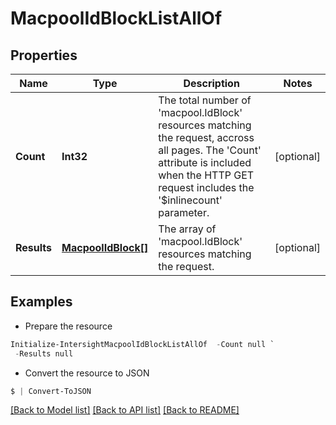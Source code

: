 # MacpoolIdBlockListAllOf
## Properties

Name | Type | Description | Notes
------------ | ------------- | ------------- | -------------
**Count** | **Int32** | The total number of &#39;macpool.IdBlock&#39; resources matching the request, accross all pages. The &#39;Count&#39; attribute is included when the HTTP GET request includes the &#39;$inlinecount&#39; parameter. | [optional] 
**Results** | [**MacpoolIdBlock[]**](MacpoolIdBlock.md) | The array of &#39;macpool.IdBlock&#39; resources matching the request. | [optional] 

## Examples

- Prepare the resource
```powershell
Initialize-IntersightMacpoolIdBlockListAllOf  -Count null `
 -Results null
```

- Convert the resource to JSON
```powershell
$ | Convert-ToJSON
```

[[Back to Model list]](../README.md#documentation-for-models) [[Back to API list]](../README.md#documentation-for-api-endpoints) [[Back to README]](../README.md)

